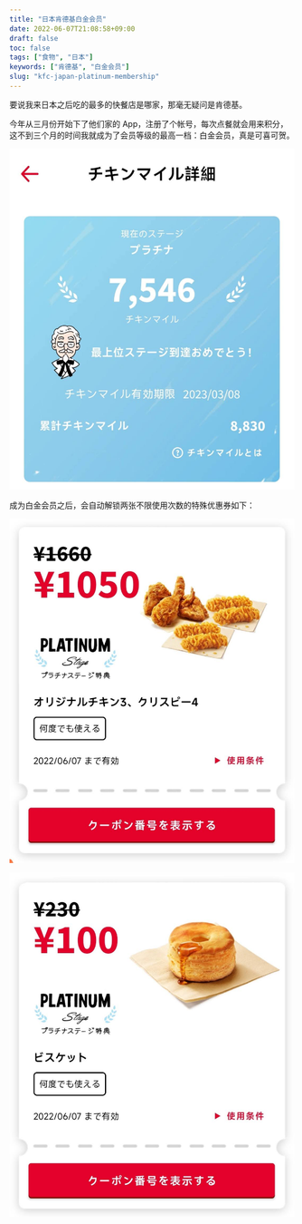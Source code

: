 ```yaml
---
title: "日本肯德基白金会员"
date: 2022-06-07T21:08:58+09:00
draft: false
toc: false
tags: ["食物", "日本"]
keywords: ["肯德基", "白金会员"]
slug: "kfc-japan-platinum-membership"
---
```


要说我来日本之后吃的最多的快餐店是哪家，那毫无疑问是肯德基。

今年从三月份开始下了他们家的 App，注册了个帐号，每次点餐就会用来积分，这不到三个月的时间我就成为了会员等级的最高一档：白金会员，真是可喜可贺。

![日本肯德基白金会员](featured_kfc_jp_platinum_membership.jpg)

<!--more-->

成为白金会员之后，会自动解锁两张不限使用次数的特殊优惠券如下：

![吮指原味鸡x3 + 松脆鸡肉x4](kfc_jp_special_coupon_01.jpg)

![一百日元一个松饼](kfc_jp_special_coupon_02.jpg)
